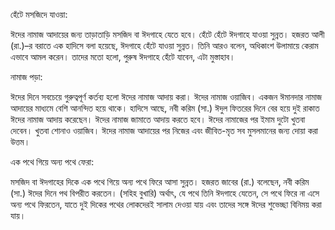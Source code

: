 হেঁটে মসজিদে যাওয়া:

ঈদের নামাজ আদায়ের জন্য তাড়াতাড়ি মসজিদ বা ঈদগাহে যেতে হবে। হেঁটে হেঁটে ঈদগাহে যাওয়া সুন্নত। হজরত আলী (রা.)–র বরাতে এক হাদিসে বলা হয়েছে, ঈদগাহে হেঁটে যাওয়া সুন্নত। তিনি আরও বলেন, অধিকাংশ উলামায়ে কেরাম এভাবে আমল করেন। তাদের মতো হলো, পুরুষ ঈদগাহে হেঁটে যাবেন, এটা মুস্তাহাব।

নামাজ পড়া:

ঈদের দিনে সবচেয়ে গুরুত্বপূর্ণ কর্তব্য হলো ঈদের নামাজ আদায় করা। ঈদের নামাজ ওয়াজিব। একজন ঈমানদার নামাজ আদায়ের মাধ্যমে বেশি আনন্দিত হয়ে থাকে। হাদিসে আছে, নবী করিম (সা.) ঈদুল ফিতরের দিনে বের হয়ে দুই রাকাত ঈদের নামাজ আদায় করেছেন। ঈদের নামাজ জামাতে আদায় করতে হবে। ঈদের নামাজের পর ইমাম দুটো খুতবা দেবেন। খুতবা শোনাও ওয়াজিব। ঈদের নামাজ আদায়ের পর নিজের এবং জীবিত-মৃত সব মুসলমানের জন্য দোয়া করা উত্তম।

এক পথে গিয়ে অন্য পথে ফেরা:

মসজিদ বা ঈদগাহের দিকে এক পথে গিয়ে অন্য পথে ফিরে আসা সুন্নত। হজরত জাবের (রা.) বলেছেন, নবী করিম (সা.) ঈদের দিনে পথ বিপরীত করতেন। (সহিহ বুখারি) অর্থাৎ, যে পথে তিনি ঈদগাহে যেতেন, সে পথে ফিরে না এসে অন্য পথে ফিরতেন, যাতে দুই দিকের পথের লোকদেরই সালাম দেওয়া যায় এবং তাদের সঙ্গে ঈদের শুভেচ্ছা বিনিময় করা যায়।
